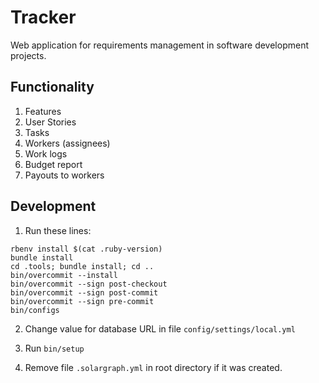 # Tracker

Web application for requirements management in software development projects.

## Functionality

1. Features
2. User Stories
3. Tasks
4. Workers (assignees)
5. Work logs
6. Budget report
7. Payouts to workers

## Development

1. Run these lines:

```shell
rbenv install $(cat .ruby-version)
bundle install
cd .tools; bundle install; cd ..
bin/overcommit --install
bin/overcommit --sign post-checkout
bin/overcommit --sign post-commit
bin/overcommit --sign pre-commit
bin/configs
```

2. Change value for database URL in file `config/settings/local.yml`

3. Run `bin/setup`

4. Remove file `.solargraph.yml` in root directory if it was created.

